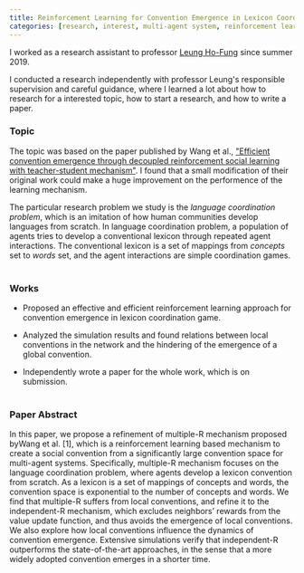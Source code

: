 ```yaml
---
title: Reinforcement Learning for Convention Emergence in Lexicon Coordination Game
categories: [research, interest, multi-agent system, reinforcement learning, C/C++]
---
```

I worked as a research assistant to professor [Leung Ho-Fung](http://www.cse.cuhk.edu.hk/~lhf/) since summer 2019. 

I conducted a research independently with professor Leung's responsible supervision and careful guidance, where I learned a lot about how to research for a interested topic, how to start a research, and how to write a paper. 

### Topic
The topic was based on the paper published by Wang et al., ["Efficient convention emergence through decoupled reinforcement social learning with teacher-student mechanism"](http://ifaamas.org/Proceedings/aamas2018/pdfs/p795.pdf). I found that a small modification of their original work could make a huge improvement on the performence of the learning mechanism. 

The particular research problem we study is the _language coordination problem_, which is an imitation of how human communities develop languages from scratch. In language coordination problem, a population of agents tries to develop a conventional lexicon through repeated agent interactions. The conventional lexicon is a set of mappings from _concepts_ set to _words_ set, and the agent interactions are simple coordination games.
<br><br>


### Works
* Proposed an effective and efficient reinforcement learning approach for convention emergence in lexicon coordination game.

* Analyzed the simulation results and found relations between local conventions in the network and the
hindering of the emergence of a global convention.

* Independently wrote a paper for the whole work, which is on submission.
<br><br>


### Paper Abstract
In this paper, we propose a refinement of multiple-R mechanism proposed byWang et al. [1], which is a reinforcement learning based mechanism to create a social convention from a significantly large convention space for multi-agent systems. Specifically, multiple-R mechanism focuses on the language coordination problem, where agents develop a lexicon convention from scratch. As a lexicon is a set of mappings of concepts and words, the convention space is exponential to the number of concepts and words. We find that multiple-R suffers from local conventions, and refine it to the independent-R mechanism, which excludes neighbors’ rewards from the value update function, and thus avoids the emergence of local conventions. We also explore how local conventions influence the dynamics of convention emergence. Extensive simulations verify that independent-R outperforms the state-of-the-art approaches, in the sense that a more widely adopted convention emerges in a shorter time.